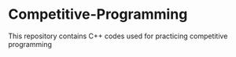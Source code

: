 # Competitive-Programming
This repository contains C++ codes used for practicing competitive programming
